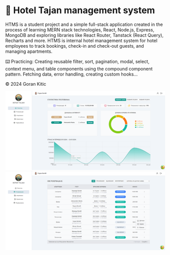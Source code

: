 # 🌲 Hotel Tajan management system

HTMS is a student project and a simple full-stack application created in the process of learning MERN stack technologies, React, Node.js, Express, MongoDB and exploring libraries like React Router, Tanstack (React Query), Recharts and more.
HTMS is internal hotel management system for hotel employees to track bookings, check-in and check-out guests, and managing apartments. 

⌨️ Practicing: Creating reusable filter, sort, pagination, modal, select, context menu, and table components using the compound component pattern. Fetching data, error handling, creating custom hooks...

©️ 2024 Goran Kitic

<img src="frontend/public/screenshots/Screenshot-1.png" />
<img src="frontend/public/screenshots/Screenshot-2.png" />
